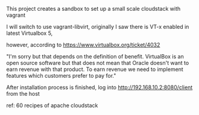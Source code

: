This project creates a sandbox to set up a small scale cloudstack with vagrant

I will switch to use vagrant-libvirt, originally I saw there is VT-x enabled in latest Virtualbox 5,

however, according to https://www.virtualbox.org/ticket/4032

"I'm sorry but that depends on the definition of benefit. VirtualBox is an open source software but that does not mean that Oracle doesn't want to earn revenue with that product. To earn revenue we need to implement features which customers prefer to pay for."

After installation process is finished, log into http://192.168.10.2:8080/client from the host

ref: 60 recipes of apache cloudstack

